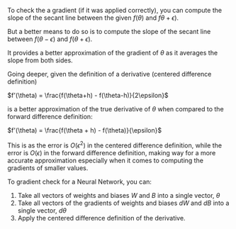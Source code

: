 To check the a gradient (if it was applied correctly), you can compute the slope of the secant line between the given $f(\theta)$ and $f\theta + \epsilon)$. 

But a better means to do so is to compute the slope of the secant line between $f(\theta - \epsilon)$ and $f(\theta + \epsilon)$.

It provides a better approximation of the gradient of $\theta$ as it averages the slope from both sides.

Going deeper, given the definition of a derivative (centered difference definition)

$f'(\theta) = \frac{f(\theta+h) - f(\theta-h)}{2\epsilon}$

is a better approximation of the true derivative of $\theta$ when compared to the forward difference definition:

$f'(\theta) = \frac{f(\theta + h) - f(\theta)}{\epsilon}$

This is as the error is $O(\epsilon ^2)$ in the centered difference definition, while the error is $O(\epsilon)$ in the forward difference definition, making way for a more accurate approximation especially when it comes to computing the gradients of smaller values.

To gradient check for a Neural Network, you can:

1. Take all vectors of weights and biases $W$ and $B$ into a single vector, $\theta$
2. Take all vectors of the gradients of weights and biases $dW$ and $dB$ into a single vector, $d\theta$
3. Apply the centered difference definition of the derivative.